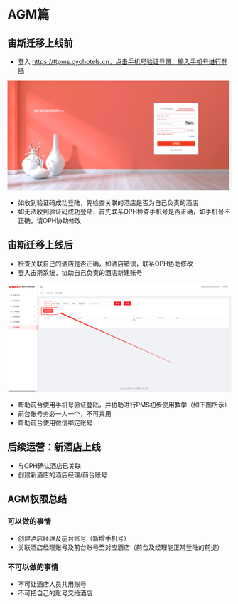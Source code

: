 # AGM篇

## 宙斯迁移上线前

* 登入 https://ttpms.oyohotels.cn，点击手机号验证登录，输入手机号进行登陆

![](../../.gitbook/assets/image%20%2895%29.png)

* 如收到验证码成功登陆，先检查关联的酒店是否为自己负责的酒店
* 如无法收到验证码成功登陆，首先联系OPH检查手机号是否正确，如手机号不正确，请OPH协助修改

## 宙斯迁移上线后

* 检查关联自己的酒店是否正确，如酒店错误，联系OPH协助修改
* 登入宙斯系统，协助自己负责的酒店新建账号

![&#x70B9;&#x51FB;&#x65B0;&#x5EFA;&#x8D26;&#x53F7;&#x534F;&#x52A9;&#x65B0;&#x5EFA;&#x524D;&#x53F0;&#x8D26;&#x53F7;](../../.gitbook/assets/image%20%28228%29.png)

* 帮助前台使用手机号验证登陆，并协助进行PMS初步使用教学（如下图所示）
* 前台账号务必一人一个，不可共用
* 帮助前台使用微信绑定账号

## 后续运营：新酒店上线

* 与OPH确认酒店已关联
* 创建新酒店的酒店经理/前台账号

## AGM权限总结

### 可以做的事情

* 创建酒店经理及前台账号（新增手机号）
* 关联酒店经理账号及前台账号至对应酒店（前台及经理能正常登陆的前提）

### 不可以做的事情

* 不可让酒店人员共用账号
* 不可把自己的账号交给酒店



